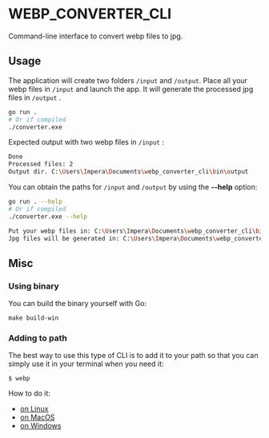 # WEBP_CONVERTER_CLI

Command-line interface to convert webp files to jpg.

## Usage

The application will create two folders ```/input``` and ```/output```.
Place all your webp files in ```/input``` and launch the app. It will generate the processed jpg files in ```/output``` .

```bash
go run .
# Or if compiled
./converter.exe
```

Expected output with two webp files in ```/input``` :

```bash
Done
Processed files: 2
Output dir. C:\Users\Impera\Documents\webp_converter_cli\bin\output
```

You can obtain the paths for ```/input``` and ```/output``` by using the **--help** option:

```bash
go run . --help
# Or if compiled
./converter.exe --help
```

```bash
Put your webp files in: C:\Users\Impera\Documents\webp_converter_cli\bin\input
Jpg files will be generated in: C:\Users\Impera\Documents\webp_converter_cli\bin\output
```

## Misc

### Using binary
You can build the binary yourself with Go:

    make build-win

### Adding to path
The best way to use this type of CLI is to add it to your path so that you can simply use it in your terminal when you need it:

    $ webp

How to do it:

 - [on Linux](https://askubuntu.com/a/322773)
 - [on MacOS](https://medium.com/codex/adding-executable-program-commands-to-the-path-variable-5e45f1bdf6ce)
 - [on Windows](https://medium.com/@kevinmarkvi/how-to-add-executables-to-your-path-in-windows-5ffa4ce61a53)
